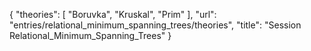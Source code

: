 {
    "theories": [
        "Boruvka",
        "Kruskal",
        "Prim"
    ],
    "url": "entries/relational_minimum_spanning_trees/theories",
    "title": "Session Relational_Minimum_Spanning_Trees"
}